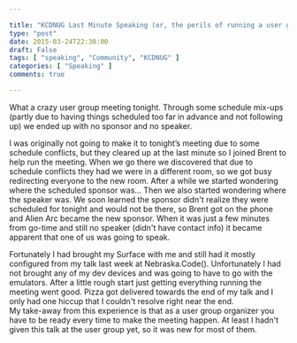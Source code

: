 ```yaml
---

title: "KCDNUG Last Minute Speaking (or, the perils of running a user group)"
type: "post"
date: 2015-03-24T22:30:00
draft: False
tags: [ "speaking", "Community", "KCDNUG" ]
categories: [ "Speaking" ]
comments: true

---
```


<p>What a crazy user group meeting tonight. Through some schedule mix-ups (partly due to having things scheduled too far in advance and not following up) we ended up with no sponsor and no speaker.   <br /></p>  <p>I was originally not going to make it to tonight’s meeting due to some schedule conflicts, but they cleared up at the last minute so I joined Brent to help run the meeting. When we go there we discovered that due to schedule conflicts they had we were in a different room, so we got busy redirecting everyone to the new room. After a while we started wondering where the scheduled sponsor was... Then we also started wondering where the speaker was. We soon learned the sponsor didn't realize they were scheduled for tonight and would not be there, so Brent got on the phone and Alien Arc became the new sponsor. When it was just a few minutes from go-time and still no speaker (didn't have contact info) it became apparent that one of us was going to speak.    <br /></p>  <p>Fortunately I had brought my Surface with me and still had it mostly configured from my talk last week at Nebraska.Code(). Unfortunately I had not brought any of my dev devices and was going to have to go with the emulators. After a little rough start just getting everything running the meeting went good. Pizza got delivered towards the end of my talk and I only had one hiccup that I couldn't resolve right near the end.   <br />My take-away from this experience is that as a user group organizer you have to be ready every time to make the meeting happen. At least I hadn't given this talk at the user group yet, so it was new for most of them.</p>
